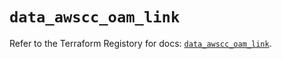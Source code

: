# `data_awscc_oam_link`

Refer to the Terraform Registory for docs: [`data_awscc_oam_link`](https://registry.terraform.io/providers/hashicorp/awscc/0.70.0/docs/data-sources/oam_link).
